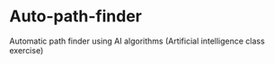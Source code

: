 # Auto-path-finder
Automatic path finder using AI algorithms (Artificial intelligence class exercise) 
